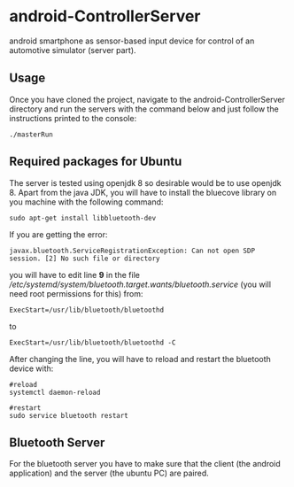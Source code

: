 # android-ControllerServer
android smartphone as sensor-based input device for control of an automotive simulator (server part).

## Usage
Once you have cloned the project, navigate to the android-ControllerServer directory and run the servers with the command below and just follow the instructions printed to the console:

```
./masterRun 
```

## Required packages for Ubuntu

The server is tested using openjdk 8 so desirable would be to use openjdk 8. Apart from the java JDK, you will have to install the bluecove library on you machine with the following command:

```
sudo apt-get install libbluetooth-dev 
````


If you are getting the error:
```
javax.bluetooth.ServiceRegistrationException: Can not open SDP session. [2] No such file or directory
```
you will have to edit line **9** in the file */etc/systemd/system/bluetooth.target.wants/bluetooth.service* (you will need root permissions for this) from:
```
ExecStart=/usr/lib/bluetooth/bluetoothd
```
to
```
ExecStart=/usr/lib/bluetooth/bluetoothd -C
```
After changing the line, you will have to reload and restart the bluetooth device with:
```
#reload
systemctl daemon-reload

#restart
sudo service bluetooth restart
```


## Bluetooth Server
For the bluetooth server you have to make sure that the client (the android application) and the server (the ubuntu PC) are paired.